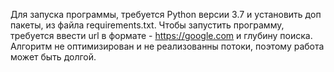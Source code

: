 Для запуска программы, требуется Python версии 3.7 и установить доп пакеты, из файла requirements.txt.
Чтобы запустить программу, требуется ввести url в формате - https://google.com и глубину поиска.
Алгоритм не оптимизирован и не реализованны потоки, поэтому работа может быть долгой.
